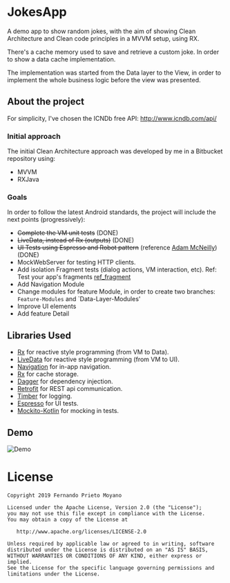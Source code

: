 # JokesApp

A demo app to show random jokes, with the aim of showing Clean Architecture and Clean code principles
in a MVVM setup, using RX.

There's a cache memory used to save and retrieve a custom joke. In order to show a data cache implementation.

The implementation was started from the Data layer to the View, in order to implement the whole
business logic before the view was presented.

## About the project

For simplicity, I've chosen the ICNDb free API:
http://www.icndb.com/api/

### Initial approach

The initial Clean Architecture approach was developed by me in a Bitbucket repository using:
- MVVM
- RXJava

### Goals

In order to follow the latest Android standards, the project will include the next points (progressively):
- ~~Complete the VM unit tests~~ (DONE)
- ~~LiveData, instead of Rx (outputs)~~ (DONE)
- ~~UI Tests using Espresso and Robot pattern~~ (reference [Adam McNeilly]) (DONE)
- MockWebServer for testing HTTP clients.
- Add isolation Fragment tests (dialog actions, VM interaction, etc). Ref: Test your app's fragments [ref_fragment]
- Add Navigation Module
- Change modules for feature Module, in order to create two branches: `Feature-Modules` and `Data-Layer-Modules'
- Improve UI elements
- Add feature Detail

[ref_fragment]: https://developer.android.com/training/basics/fragments/testing
[Adam McNeilly]: https://github.com/AdamMc331

## Libraries Used

* [Rx][0] for reactive style programming (from VM to Data).
* [LiveData][1] for reactive style programming (from VM to UI). 
* [Navigation][2] for in-app navigation. 
* [Rx][3] for cache storage.
* [Dagger][4] for dependency injection.
* [Retrofit][5] for REST api communication.  
* [Timber][6] for logging.
* [Espresso][7] for UI tests.
* [Mockito-Kotlin][8] for mocking in tests.

[0]: https://github.com/ReactiveX/RxAndroid
[1]: https://developer.android.com/topic/libraries/architecture/livedata
[2]: https://developer.android.com/topic/libraries/architecture/navigation/
[3]: https://github.com/ReactiveX/RxAndroid
[4]: https://github.com/google/dagger
[5]: https://github.com/square/retrofit 
[6]: https://github.com/JakeWharton/timber
[7]: https://developer.android.com/training/testing/espresso/
[8]: https://github.com/nhaarman/mockito-kotlin 


## Demo

![Demo](Demo-JokesApp.gif)

#  License

    Copyright 2019 Fernando Prieto Moyano

    Licensed under the Apache License, Version 2.0 (the "License");
    you may not use this file except in compliance with the License.
    You may obtain a copy of the License at

       http://www.apache.org/licenses/LICENSE-2.0

    Unless required by applicable law or agreed to in writing, software
    distributed under the License is distributed on an "AS IS" BASIS,
    WITHOUT WARRANTIES OR CONDITIONS OF ANY KIND, either express or implied.
    See the License for the specific language governing permissions and
    limitations under the License.